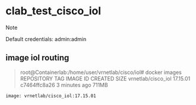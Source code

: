 # clab_test_cisco_iol

> [!NOTE]
> Default credentials: admin:admin

## image iol routing
>root@Containerlab:/home/user/vrnetlab/cisco/iol# docker images
>REPOSITORY                       TAG         IMAGE ID       CREATED         SIZE
>vrnetlab/cisco_iol               17.15.01    c7464ffc8a26   3 minutes ago   711MB

```
image: vrnetlab/cisco_iol:17.15.01
```
